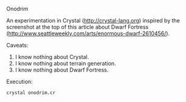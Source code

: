 Onodrim

An experimentation in Crystal (http://crystal-lang.org) inspired by the
screenshot at the top of this article about Dwarf Fortress (http://www.seattleweekly.com/arts/enormous-dwarf-2610456/).

Caveats:

1. I know nothing about Crystal.
2. I know nothing about terrain generation.
3. I know nothing about Dwarf Fortress.

Execution:

    crystal onodrim.cr
